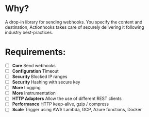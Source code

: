 # Why?

A drop-in library for sending webhooks. You specify the content and
destination, Actionhooks takes care of securely delivering it following industry
best-practices.


# Requirements:

- [ ] **Core** Send webhooks
- [ ] **Configuration** Timeout
- [ ] **Security** Blocked IP ranges
- [ ] **Security** Hashing with secure key
- [ ] **More** Logging
- [ ] **More** Instrumentation
- [ ] **HTTP Adapters** Allow the use of different REST clients
- [ ] **Performance** HTTP keep-alive, gzip / compress
- [ ] **Scale** Trigger using AWS Lambda, GCP, Azure functions, Docker
